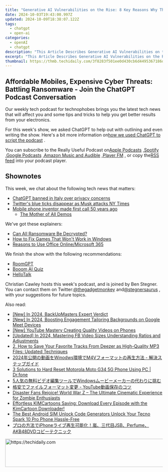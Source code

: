 ```yaml
---
title: "Generative AI Vulnerabilities on the Rise: 8 Key Reasons Why They're Getting Worse"
date: 2024-10-03T19:43:00.997Z
updated: 2024-10-09T18:38:07.122Z
tags:
  - chatgpt
  - open-ai
categories:
  - openAI
  - chatgpt
description: "This Article Describes Generative AI Vulnerabilities on the Rise: 8 Key Reasons Why They're Getting Worse"
excerpt: "This Article Describes Generative AI Vulnerabilities on the Rise: 8 Key Reasons Why They're Getting Worse"
thumbnail: https://thmb.techidaily.com/3f8283f501ee0d430cb6d4495367186d5cee7442e26fa273382b19ae26cbaade.png
---
```


## Affordable Mobiles, Expensive Cyber Threats: Battling Ransomware - Join the ChatGPT Podcast Conversation

 Our weekly tech podcast for technophobes brings you the latest tech news that will affect you and some tips and tricks to help you get better results from your electronics.

 For this week's show, we asked ChatGPT to help out with outlining and even writing the show. Here's a bit more information on[how we used ChatGPT to script the podcast](https://www.makeuseof.com/i-used-chatgpt-to-script-a-podcast-heres-what-happened/) .

 You can subscribe to the Really Useful Podcast on[Apple Podcasts](https://podcasts.apple.com/gb/podcast/the-really-useful-podcast/id1437847131?mt=2) ,[Spotify](https://open.spotify.com/show/283gDxLd6OTNEpRq6tN7ha) ,[Google Podcasts](https://www.google.com/podcasts?feed=aHR0cHM6Ly9hbmNob3IuZm0vcy8zMWJlNDcwL3BvZGNhc3QvcnNz) ,[Amazon Music and Audible](https://music.amazon.co.uk/podcasts/20ab73d4-5da2-46c7-a17f-dc6eb39bdb48/The-Really-Useful-Podcast) ,[Player FM](https://player.fm/series/the-really-useful-podcast-2491856) , or copy the[RSS feed](https://feeds.transistor.fm/the-really-useful-podcast) into your podcast player.

## Shownotes

This week, we chat about the following tech news that matters:

* [ChatGPT banned in Italy over privacy concerns](https://www.bbc.co.uk/news/technology-65139406)
* [Twitter's blue ticks disappear as Musk attacks NY Times](https://www.bbc.co.uk/news/technology-65156216)
* [Mobile phone inventor made first call 50 years ago](https://www.bbc.co.uk/news/technology-65112048)  
  * [The Mother of All Demos](https://www.youtube.com/watch?v=B6rKUf9DWRI)

We've got these explainers:

* [Can All Ransomware Be Decrypted?](https://www.makeuseof.com/can-all-ransomware-be-decrypted/)
* [How to Fix Games That Won't Work in Windows](https://www.makeuseof.com/fix-games-not-working-windows/)
* [Reasons to Use Office Online/Microsoft 365](https://www.makeuseof.com/tag/dont-pay-word-5-reasons-use-office-online/)

We finish the show with the following recommendations:

* [RoomGPT](http://https://www.roomgpt.io/)
* [Booom AI Quiz](https://booom.ai/)
* [HelloTalk](https://www.hellotalk.com/?lang=en)

 Christian Cawley hosts this week's podcast, and is joined by Ben Stegner. You can contact them on Twitter:[@thegadgetmonkey](https://twitter.com/thegadgetmonkey) and[@stegnersaurus](https://twitter.com/stegnersaurus) , with your suggestions for future topics.

<ins class="adsbygoogle"
     style="display:block"
     data-ad-format="autorelaxed"
     data-ad-client="ca-pub-7571918770474297"
     data-ad-slot="1223367746"></ins>

<ins class="adsbygoogle"
     style="display:block"
     data-ad-client="ca-pub-7571918770474297"
     data-ad-slot="8358498916"
     data-ad-format="auto"
     data-full-width-responsive="true"></ins>

<span class="atpl-alsoreadstyle">Also read:</span>
<div><ul>
<li><a href="https://screen-mirroring-recording.techidaily.com/new-in-2024-backupmasters-expert-verdict/"><u>[New] In 2024, BackUpMasters Expert Verdict</u></a></li>
<li><a href="https://desktop-recording.techidaily.com/new-in-2024-boosting-engagement-tailoring-backgrounds-on-google-meet-devices/"><u>[New] In 2024, Boosting Engagement Tailoring Backgrounds on Google Meet Devices</u></a></li>
<li><a href="https://facebook-video-share.techidaily.com/new-youtube-mastery-creating-quality-videos-on-phones/"><u>[New] YouTube Mastery Creating Quality Videos on Phones</u></a></li>
<li><a href="https://facebook-video-content.techidaily.com/updated-in-2024-mastering-fb-video-sizes-understanding-ratios-and-adjustments/"><u>[Updated] In 2024, Mastering FB Video Sizes Understanding Ratios and Adjustments</u></a></li>
<li><a href="https://tech-hub.techidaily.com/2-how-to-save-your-favorite-tracks-from-deezer-as-high-quality-mp3-files-updated-techniques/"><u>2. How to Save Your Favorite Tracks From Deezer as High-Quality MP3 Files: Updated Techniques</u></a></li>
<li><a href="https://tech-hub.techidaily.com/2024winodwsm4v/"><u>2024年公開の動画をWinodws環境でM4Vフォーマットの再生方法 - 解決ステップガイド</u></a></li>
<li><a href="https://phone-solutions.techidaily.com/3-solutions-to-hard-reset-motorola-moto-g34-5g-phone-using-pc-drfone-by-drfone-reset-android-reset-android/"><u>3 Solutions to Hard Reset Motorola Moto G34 5G Phone Using PC | Dr.fone</u></a></li>
<li><a href="https://tech-hub.techidaily.com/5windows/"><u>5人気の無料ビデオ編集ツールでWindowsムービーメーカーの代わりに挑む</u></a></li>
<li><a href="https://tech-hub.techidaily.com/1726027394754-youtube/"><u>格安でファイルフォーマット変更 - YouTube動画保存のコツ</u></a></li>
<li><a href="https://tech-hub.techidaily.com/disaster-fans-rejoice-world-war-z-the-ultimate-cinematic-experience-for-zombie-enthusiasts/"><u>Disaster Fans Rejoice! World War Z – The Ultimate Cinematic Experience for Zombie Enthusiasts</u></a></li>
<li><a href="https://tech-hub.techidaily.com/effortless-kimcartoons-saving-download-every-episode-with-the-kimcartoon-downloader/"><u>Effortless KIMCartoons Saving: Download Every Episode with the KimCartoon Downloader!</u></a></li>
<li><a href="https://sim-unlock.techidaily.com/the-best-android-sim-unlock-code-generators-unlock-your-tecno-spark-10-pro-phone-hassle-free-by-drfone-android/"><u>The Best Android SIM Unlock Code Generators Unlock Your Tecno Spark 10 Pro Phone Hassle-Free</u></a></li>
<li><a href="https://discover-amazing.techidaily.com/iphonejsbperfumeakb48dvd/"><u>プロの方法でiPhoneライブ再生可能化！嵐、三代目JSB、Perfume、AKB48DVDコピーテクニック</u></a></li>
</ul></div>

<!-- affiliate ads begin -->
<a href="https://appsumo.8odi.net/c/5597632/2094479/7443" target="_top" id="2094479">
  <img src="//a.impactradius-go.com/display-ad/7443-2094479" border="0" alt="https://techidaily.com" width="728" height="90"/>
</a>
<img height="0" width="0" src="https://appsumo.8odi.net/i/5597632/2094479/7443" style="position:absolute;visibility:hidden;" border="0" />
<!-- affiliate ads end -->

